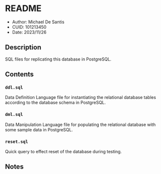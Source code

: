 # README
* Author: Michael De Santis
* CUID: 101213450
* Date: 2023/11/26

## Description
SQL files for replicating this database in PostgreSQL.

## Contents

### `ddl.sql`
Data Definition Language file for instantiating the relational database tables according to the database schema in PostgreSQL.

### `dml.sql`
Data Manipulation Language file for populating the relational database with some sample data in PostgreSQL.

### `reset.sql`
Quick query to effect reset of the database during testing.

## Notes

